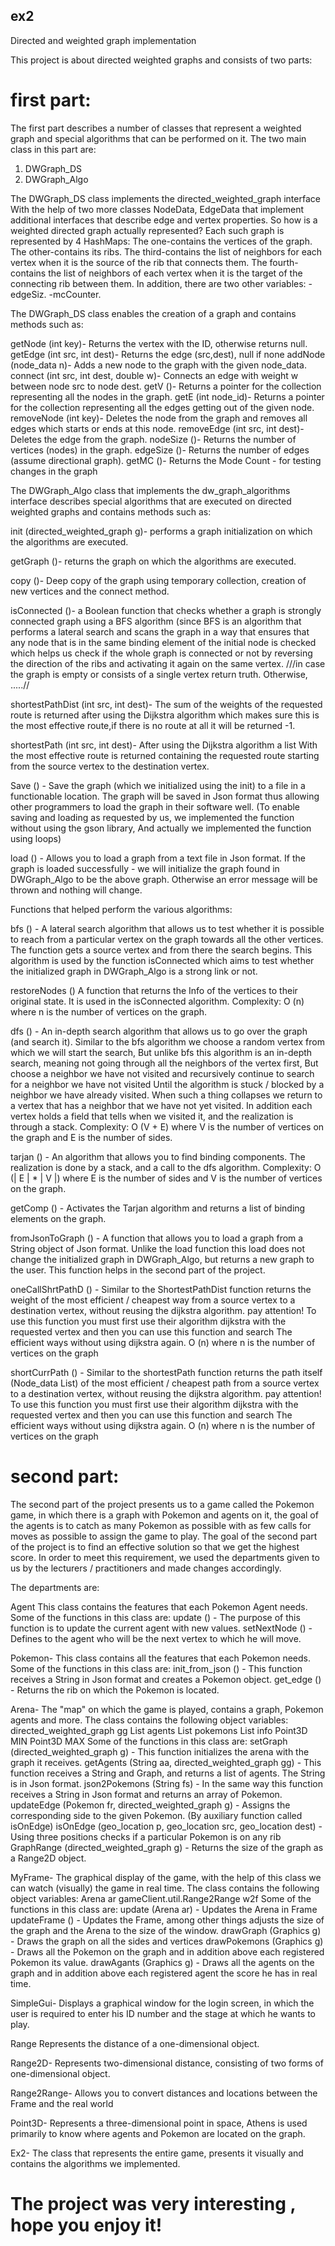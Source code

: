 ## ex2
Directed and weighted graph implementation

This project is about directed weighted graphs and consists of two parts:

# first part:

The first part describes a number of classes that represent a weighted graph and special algorithms that can be performed on it.
The two main class in this part are:

1) DWGraph_DS
2) DWGraph_Algo

The DWGraph_DS class implements the directed_weighted_graph interface With the help of two more classes NodeData, EdgeData that 
implement additional interfaces that describe edge and vertex properties.
So how is a weighted directed graph actually represented?
Each such graph is represented by 4 HashMaps:
The one-contains the vertices of the graph.
The other-contains its ribs.
The third-contains the list of neighbors for each vertex when it is the source of the rib that connects them.
The fourth-contains the list of neighbors of each vertex when it is the target of the connecting rib between them.
In addition, there are two other variables:
-edgeSiz.
-mcCounter.

The DWGraph_DS class enables the creation of a graph and contains methods such as:

getNode (int key)-
Returns the vertex with the ID, otherwise returns null.
getEdge (int src, int dest)-
Returns the edge (src,dest), null if none
addNode (node_data n)-
Adds a new node to the graph with the given node_data.
connect (int src, int dest, double w)-
Connects an edge with weight w between node src to node dest.
getV ()-
Returns a pointer for the collection representing all the nodes in the graph.
getE (int node_id)-
Returns a pointer for the collection representing all the edges getting out of the given node. 
removeNode (int key)-
Deletes the node from the graph and removes all edges which starts or ends at this node.
removeEdge (int src, int dest)-
Deletes the edge from the graph.
nodeSize ()-
Returns the number of vertices (nodes) in the graph.
edgeSize ()-
Returns the number of edges (assume directional graph).
getMC ()-
Returns the Mode Count - for testing changes in the graph

The DWGraph_Algo class that implements the dw_graph_algorithms interface describes special algorithms that are executed on directed weighted graphs and contains methods such as:

init (directed_weighted_graph g)- 
performs a graph initialization on which the algorithms are executed.

getGraph ()-
returns the graph on which the algorithms are executed.

copy ()-
Deep copy of the graph using temporary collection, creation of new vertices and the connect method.

isConnected ()-
a Boolean function that checks whether a graph is strongly connected graph using a BFS algorithm (since BFS is an algorithm that performs a
lateral search and scans the graph in a way that ensures that any node that is in the same binding element of the
initial node is checked which helps us check if the whole graph is connected or not by reversing the direction of the ribs and activating it again on the same vertex.
///in case the graph is empty or consists of a single vertex return truth.
Otherwise, .....//

shortestPathDist (int src, int dest)-
The sum of the weights of the requested route is returned after using the Dijkstra algorithm which makes sure this is the most effective 
route,if there is no route at all it will be returned -1.

shortestPath (int src, int dest)-
After using the Dijkstra algorithm a list With the most effective route is returned containing the requested route starting
from the source vertex to the destination vertex.

Save () -
Save the graph (which we initialized using the init) to a file in a functionable location.
The graph will be saved in Json format thus allowing other programmers to load the graph in their software well.
(To enable saving and loading as requested by us, we implemented the function without using the gson library,
And actually we implemented the function using loops)

load () -
Allows you to load a graph from a text file in Json format.
If the graph is loaded successfully - we will initialize the graph found in DWGraph_Algo to be the above graph.
Otherwise an error message will be thrown and nothing will change.

Functions that helped perform the various algorithms:

bfs () -
A lateral search algorithm that allows us to test whether it is possible to reach from a particular vertex on the graph towards all the other vertices.
The function gets a source vertex and from there the search begins.
This algorithm is used by the function isConnected which aims to test whether the initialized graph in DWGraph_Algo is a strong link or not.

restoreNodes ()
A function that returns the Info of the vertices to their original state.
It is used in the isConnected algorithm.
Complexity: O (n) where n is the number of vertices on the graph.

dfs () -
An in-depth search algorithm that allows us to go over the graph (and search it).
Similar to the bfs algorithm we choose a random vertex from which we will start the search,
But unlike bfs this algorithm is an in-depth search, meaning not going through all the neighbors of the vertex first,
But choose a neighbor we have not visited and recursively continue to search for a neighbor we have not visited
Until the algorithm is stuck / blocked by a neighbor we have already visited.
When such a thing collapses we return to a vertex that has a neighbor that we have not yet visited.
In addition each vertex holds a field that tells when we visited it, and the realization is through a stack.
Complexity: O (V + E) where V is the number of vertices on the graph and E is the number of sides.

tarjan () -
An algorithm that allows you to find binding components.
The realization is done by a stack, and a call to the dfs algorithm.
Complexity: O (| E | * | V |) where E is the number of sides and V is the number of vertices on the graph.

getComp () -
Activates the Tarjan algorithm and returns a list of binding elements on the graph.

fromJsonToGraph () -
A function that allows you to load a graph from a String object of Json format.
Unlike the load function this load does not change the initialized graph in DWGraph_Algo, but returns a new graph to the user.
This function helps in the second part of the project.

oneCallShrtPathD () -
Similar to the ShortestPathDist function returns the weight of the most efficient / cheapest way from a source vertex to a destination vertex, without reusing the dijkstra algorithm.
pay attention! To use this function you must first use their algorithm dijkstra with the requested vertex and then you can use this function and search
The efficient ways without using dijkstra again.
O (n) where n is the number of vertices on the graph

shortCurrPath () -
Similar to the shortestPath function returns the path itself (Node_data List) of the most efficient / cheapest path from a source vertex to a destination vertex, without reusing the dijkstra algorithm.
pay attention! To use this function you must first use their algorithm dijkstra with the requested vertex and then you can use this function and search
The efficient ways without using dijkstra again.
O (n) where n is the number of vertices on the graph

# second part:

The second part of the project presents us to a game called the Pokemon game, in which there is a graph with Pokemon and agents on it, the goal of the agents is to catch as many Pokemon as possible with as few calls for moves as possible to assign the game to play.
The goal of the second part of the project is to find an effective solution so that we get the highest score.
In order to meet this requirement, we used the departments given to us by the lecturers / practitioners and made changes accordingly.

The departments are:

Agent
This class contains the features that each Pokemon Agent needs.
Some of the functions in this class are:
update () -
The purpose of this function is to update the current agent with new values.
setNextNode () -
Defines to the agent who will be the next vertex to which he will move.

Pokemon-
This class contains all the features that each Pokemon needs.
Some of the functions in this class are:
init_from_json () -
This function receives a String in Json format and creates a Pokemon object.
get_edge () -
Returns the rib on which the Pokemon is located.

Arena-
The "map" on which the game is played, contains a graph, Pokemon agents and more.
The class contains the following object variables:
directed_weighted_graph gg
List <Agent> agents
List <Pokemon> pokemons
List <String> info
Point3D MIN
Point3D MAX
Some of the functions in this class are:
setGraph (directed_weighted_graph g) -
This function initializes the arena with the graph it receives.
getAgents (String aa, directed_weighted_graph gg) -
This function receives a String and Graph, and returns a list of agents.
The String is in Json format.
json2Pokemons (String fs) -
In the same way this function receives a String in Json format and returns an array of Pokemon.
updateEdge (Pokemon fr, directed_weighted_graph g) -
Assigns the corresponding side to the given Pokemon. (By auxiliary function called isOnEdge)
isOnEdge (geo_location p, geo_location src, geo_location dest) -
Using three positions checks if a particular Pokemon is on any rib
GraphRange (directed_weighted_graph g) -
Returns the size of the graph as a Range2D object.

MyFrame-
The graphical display of the game, with the help of this class we can watch (visually) the game in real time.
The class contains the following object variables:
Arena ar
gameClient.util.Range2Range w2f
Some of the functions in this class are:
update (Arena ar) -
Updates the Arena in Frame
updateFrame () -
Updates the Frame, among other things adjusts the size of the graph and the Arena to the size of the window.
drawGraph (Graphics g) -
Draws the graph on all the sides and vertices
drawPokemons (Graphics g) -
Draws all the Pokemon on the graph and in addition above each registered Pokemon its value.
drawAgants (Graphics g) -
Draws all the agents on the graph and in addition above each registered agent the score he has in real time.

SimpleGui-
Displays a graphical window for the login screen, in which the user is required to enter his ID number and the stage at which he wants to play.

Range
Represents the distance of a one-dimensional object.

Range2D-
Represents two-dimensional distance, consisting of two forms of one-dimensional object.

Range2Range-
Allows you to convert distances and locations between the Frame and the real world

Point3D-
Represents a three-dimensional point in space, Athens is used primarily to know where agents and Pokemon are located on the graph.

Ex2-
The class that represents the entire game, presents it visually and contains the algorithms we implemented.

# The project was very interesting , hope you enjoy it!


